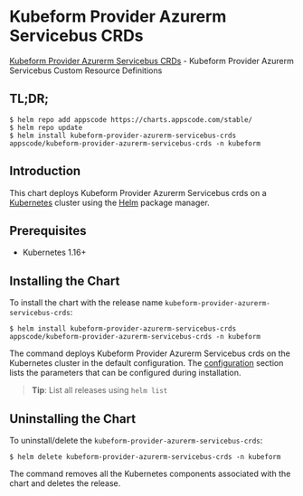 # Kubeform Provider Azurerm Servicebus CRDs

[Kubeform Provider Azurerm Servicebus CRDs](https://github.com/kubeform) - Kubeform Provider Azurerm Servicebus Custom Resource Definitions

## TL;DR;

```console
$ helm repo add appscode https://charts.appscode.com/stable/
$ helm repo update
$ helm install kubeform-provider-azurerm-servicebus-crds appscode/kubeform-provider-azurerm-servicebus-crds -n kubeform
```

## Introduction

This chart deploys Kubeform Provider Azurerm Servicebus crds on a [Kubernetes](http://kubernetes.io) cluster using the [Helm](https://helm.sh) package manager.

## Prerequisites

- Kubernetes 1.16+

## Installing the Chart

To install the chart with the release name `kubeform-provider-azurerm-servicebus-crds`:

```console
$ helm install kubeform-provider-azurerm-servicebus-crds appscode/kubeform-provider-azurerm-servicebus-crds -n kubeform
```

The command deploys Kubeform Provider Azurerm Servicebus crds on the Kubernetes cluster in the default configuration. The [configuration](#configuration) section lists the parameters that can be configured during installation.

> **Tip**: List all releases using `helm list`

## Uninstalling the Chart

To uninstall/delete the `kubeform-provider-azurerm-servicebus-crds`:

```console
$ helm delete kubeform-provider-azurerm-servicebus-crds -n kubeform
```

The command removes all the Kubernetes components associated with the chart and deletes the release.


